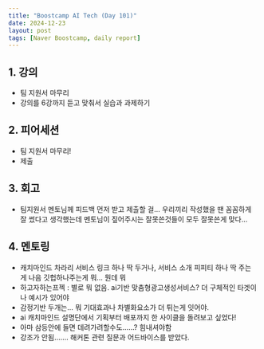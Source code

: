 ```yaml
---
title: "Boostcamp AI Tech (Day 101)"
date: 2024-12-23
layout: post
tags: [Naver Boostcamp, daily report]
---
```

## 1. 강의
- 팀 지원서 마무리
- 강의를 6강까지 듣고 맞춰서 실습과 과제하기

## 2. 피어세션
- 팀 지원서 마무리!
- 제출

## 3. 회고
- 팀지원서 멘토님께 피드백 먼저 받고 제출할 걸... 우리끼리 작성했을 땐 꼼꼼하게 잘 썼다고 생각했는데 멘토님이 짚어주시는 잘못쓴것들이 모두 잘못쓴게 맞다...

## 4. 멘토링
- 캐치마인드 차라리 서비스 링크 하나 딱 두거나, 서비스 소개 피피티 하나 딱 주는 게 나음 깃헙하나주는게 뭐... 뭔데 뭐 
- 하고자하는프젝 : 별로 뭐 없음. ai기반 맞춤형광고생성서비스? 더 구체적인 타겟이나 예시가 있어야
- 감정기반 두개는... 뭐 기대효과나 차별화요소가 더 튀는게 잇어야. 
- ai 캐치마인드 설명단에서 기획부터 배포까지 한 사이클을 돌려보고 싶었다! 
- 아마 삼등안에 들면 데려가려할수도......? 힘내셔야함
- 강조가 안됨....... 
해커톤 관련 질문과 어드바이스를 받았다. 